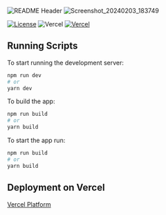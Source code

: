 ![README Header](https://user-images.githubusercontent.com/34681035/183911610-45640077-fc12-4e8e-8487-eb9f00ea09e9.png)
![Screenshot_20240203_183749](https://github.com/abdualblooshi/WythrCast/assets/34681035/77d4ef53-9d2d-4a6f-97a2-210c4e3e5921)


 [![License](https://img.shields.io/badge/license%20-MIT-1C1E26?style=for-the-badge&labelColor=1C1E26&color=99EDC3)](https://github.com/bo3ouf/WythrCast/blob/main/LICENSE)
![Vercel](https://vercelbadge.vercel.app/api/gitanimous/wythrcast)
[![Vercel](https://img.shields.io/badge/vercel-%23000000.svg?style=for-the-badge&logo=vercel&logoColor=white)](https://wythr-cast.vercel.app/)

## Running Scripts

To start running the development server:

```bash
npm run dev
# or
yarn dev
```

To build the app:

```bash
npm run build
# or
yarn build
```

To start the app run:

```bash
npm run build
# or
yarn build
```

## Deployment on Vercel

[Vercel Platform](https://vercel.com/new?utm_medium=default-template&filter=next.js&utm_source=create-next-app&utm_campaign=create-next-app-readme)
